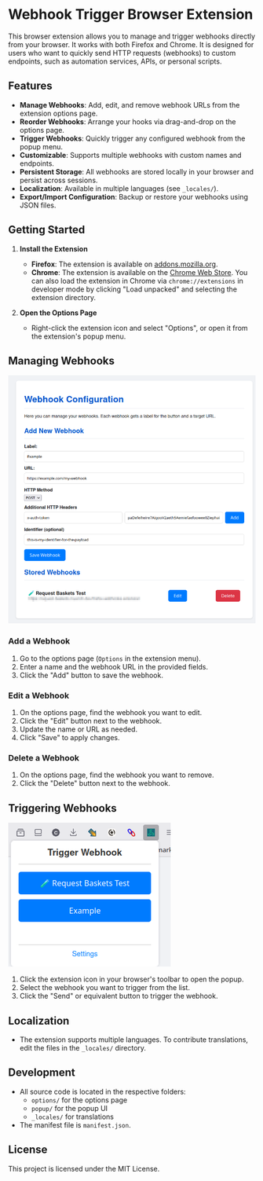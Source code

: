 # Webhook Trigger Browser Extension

This browser extension allows you to manage and trigger webhooks directly from your browser. It works with both Firefox and Chrome. It is designed for users who want to quickly send HTTP requests (webhooks) to custom endpoints, such as automation services, APIs, or personal scripts.

## Features

- **Manage Webhooks**: Add, edit, and remove webhook URLs from the extension options page.
- **Reorder Webhooks**: Arrange your hooks via drag-and-drop on the options page.
- **Trigger Webhooks**: Quickly trigger any configured webhook from the popup menu.
- **Customizable**: Supports multiple webhooks with custom names and endpoints.
- **Persistent Storage**: All webhooks are stored locally in your browser and persist across sessions.
- **Localization**: Available in multiple languages (see `_locales/`).
- **Export/Import Configuration**: Backup or restore your webhooks using JSON files.

## Getting Started

1. **Install the Extension**
   - **Firefox**: The extension is available on [addons.mozilla.org](https://addons.mozilla.org).
   - **Chrome**: The extension is available on the [Chrome Web Store](https://chromewebstore.google.com/detail/webhook-trigger/finanbjnojdckpeklepocgcngcikdlfe). You can also load the extension in Chrome via `chrome://extensions` in developer mode by clicking "Load unpacked" and selecting the extension directory.

2. **Open the Options Page**
   - Right-click the extension icon and select "Options", or open it from the extension's popup menu.

## Managing Webhooks

![Options Page Screenshot](./docs/images/options.png)

### Add a Webhook
1. Go to the options page (`Options` in the extension menu).
2. Enter a name and the webhook URL in the provided fields.
3. Click the "Add" button to save the webhook.

### Edit a Webhook
1. On the options page, find the webhook you want to edit.
2. Click the "Edit" button next to the webhook.
3. Update the name or URL as needed.
4. Click "Save" to apply changes.

### Delete a Webhook
1. On the options page, find the webhook you want to remove.
2. Click the "Delete" button next to the webhook.

## Triggering Webhooks

![Popup Page Screenshot](./docs/images/popup.png)

1. Click the extension icon in your browser's toolbar to open the popup.
2. Select the webhook you want to trigger from the list.
3. Click the "Send" or equivalent button to trigger the webhook.

## Localization

- The extension supports multiple languages. To contribute translations, edit the files in the `_locales/` directory.

## Development

- All source code is located in the respective folders:
  - `options/` for the options page
  - `popup/` for the popup UI
  - `_locales/` for translations
- The manifest file is `manifest.json`.

## License

This project is licensed under the MIT License.

